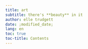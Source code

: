 ```yaml
---
title: art
subtitle: there's **beauty** in it
author: elle trudgett
date: ;modified_date;
lang: en
toc: true
toc-title: Contents
---
```


